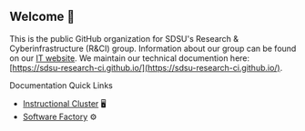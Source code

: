 
## Welcome 👋

This is the public GitHub organization for SDSU's Research & Cyberinfrastructure (R&CI) group. Information about our group can be found on our [IT website](https://it.sdsu.edu/research). We maintain our technical documention here: [https://sdsu-research-ci.github.io/](https://sdsu-research-ci.github.io/).

Documentation Quick Links
- [Instructional Cluster](https://sdsu-research-ci.github.io/instructionalcluster) 🖥️
- [Software Factory](https://sdsu-research-ci.github.io/softwarefactory) ⚙️

